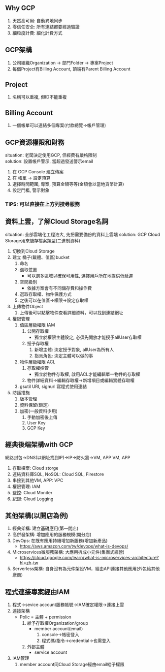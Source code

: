 ### 
## Why GCP
1. 天然高可用: 自動異地同步
2. 零信任安全: 所有連結都要經過驗證
3. 細粒度計費: 細化計費方式
## GCP架構
1. 公司組織Organization -> 部門Folder -> 專案Project
2. 每個Project有Billing Account, 頂端有Parent Billing Account
## Project
1. 名稱可以重複, 但ID不能重複

## Billing Account
1. 一個帳單可以連結多個專案(付款總覽->帳戶管理)

## GCP資源權限和財務
situation: 老闆決定使用GCP, 但經費有嚴格限制  
solution: 設置帳戶警示, 當超過發送警示email  
1. 在 GCP Console 建立傳案
2. 在 帳單 -> 設定預算
3. 選擇時間範圍, 專案, 預算金額等等(金額會以當地貨幣計算)
4. 設定門檻, 警示對象  

### TIPS: 可以直接在上方列搜尋服務

## 資料上雲，了解Cloud Storage名詞
situation: 全部雲端化工程浩大, 先把需要備份的資料上雲端
solution: GCP Cloud Storage用來儲存檔案類型(二進制資料)
1. 切換到Cloud Storage
2. 建立 桶子(載體、值區)bucket
    1. 命名
    2. 選取位置
        - 可以選多區域以確保可用性, 選擇用戶所在地提供低延遲
    3. 空間級別
        - 依據方案會有不同儲存費和操作費
    4. 選取存取權、物件保護方式 
    5. 之後可以在值區->權限->設定存取權
3. 上傳物件Object
    1. 上傳後可以點擊物件查看詳細資料，可以找到連結網址
4. 權限管理
    1. 值區層級權限 IAM
        1. 公開存取權
            - 獨立於權限主體設定, 必須先開放才能授予allUser存取權
        2. 授予存取權
            1. 新增主體: 決定授予對象, allUser為所有人
            2. 指派角色: 決定主體可以做的事
    2. 物件層級權限 ACL
        1. 存取權控管
            - 獨立於物件存取權, 啟用ACL才能編輯單一物件的存取權
        2. 物件詳細資料->編輯存取權->新增項目或編輯實體存取權
    3. gsutil URI, signurl 寫程式使用連結
5. 防護措施
    1. 版本管理
    2. 資料保留(鎖定)
    3. 加密(一般資料少用)
        1. 手動加密後上傳
        2. User Key
        3. GCP Key

## 經典後端架構with GCP
網路封包->DNS(以網址找到IP)->IP->防火牆->VM, APP
VM, APP
1. 存取檔案: Cloud storge
2. 連結資料庫SQL, NoSQL: Cloud SQL, Firestore
3. 串接到其他VM, APP: VPC
4. 權限管理: IAM
5. 監控: Cloud Moniter
6. 紀錄: Cloud Logging

## 其他架構(以開店為例)
1. 經典架構: 建立基礎應用(第一間店)
2. 高併發架構: 增加應用的服務規模(開分店)
3. DevOps: 在既有應用持續增加新服務(增加新產品)
    - https://aws.amazon.com/tw/devops/what-is-devops/  
4. Microservices微服務架構: 大應用拆成小元件(集團式經營)
    - https://cloud.google.com/learn/what-is-microservices-architecture?hl=zh-tw
5. Serverless架構: 自身沒有為元件架設VM，經由API連接其他應用(外包給其他廠商)

## 程式連接專案經由IAM
1. 程式->sevice account服務帳號->IAM確定權限->連接上雲
2. 連接架構
    - Polic = 主體 + permission
        1. 給予存取權Organization/group
            - member account(email)
                1. console->帳密登入
                2. 程式碼/指令->credential->也需登入
        2. 外部主體
            - service account
3. IAM管理
    1. member account同Cloud Storage經由email給予權限
    


